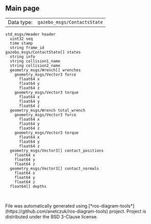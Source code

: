 <!--
File was automatically generated using 'ros-diagram-tools' project.
Project is distributed under the BSD 3-Clause license.
-->

## Main page

|     |     |
| --- | --- |
| Data type: | `gazebo_msgs/ContactsState` |

```
std_msgs/Header header
  uint32 seq
  time stamp
  string frame_id
gazebo_msgs/ContactState[] states
  string info
  string collision1_name
  string collision2_name
  geometry_msgs/Wrench[] wrenches
    geometry_msgs/Vector3 force
      float64 x
      float64 y
      float64 z
    geometry_msgs/Vector3 torque
      float64 x
      float64 y
      float64 z
  geometry_msgs/Wrench total_wrench
    geometry_msgs/Vector3 force
      float64 x
      float64 y
      float64 z
    geometry_msgs/Vector3 torque
      float64 x
      float64 y
      float64 z
  geometry_msgs/Vector3[] contact_positions
    float64 x
    float64 y
    float64 z
  geometry_msgs/Vector3[] contact_normals
    float64 x
    float64 y
    float64 z
  float64[] depths


```


</br>
File was automatically generated using [*ros-diagram-tools*](https://github.com/anetczuk/ros-diagram-tools) project.
Project is distributed under the BSD 3-Clause license.
